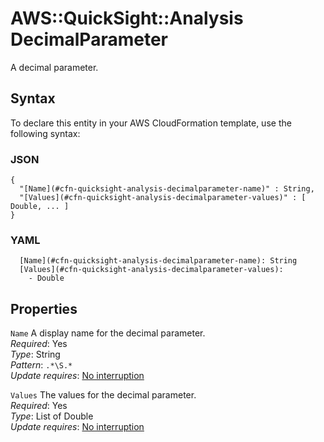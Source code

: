 # AWS::QuickSight::Analysis DecimalParameter<a name="aws-properties-quicksight-analysis-decimalparameter"></a>

A decimal parameter\.

## Syntax<a name="aws-properties-quicksight-analysis-decimalparameter-syntax"></a>

To declare this entity in your AWS CloudFormation template, use the following syntax:

### JSON<a name="aws-properties-quicksight-analysis-decimalparameter-syntax.json"></a>

```
{
  "[Name](#cfn-quicksight-analysis-decimalparameter-name)" : String,
  "[Values](#cfn-quicksight-analysis-decimalparameter-values)" : [ Double, ... ]
}
```

### YAML<a name="aws-properties-quicksight-analysis-decimalparameter-syntax.yaml"></a>

```
  [Name](#cfn-quicksight-analysis-decimalparameter-name): String
  [Values](#cfn-quicksight-analysis-decimalparameter-values): 
    - Double
```

## Properties<a name="aws-properties-quicksight-analysis-decimalparameter-properties"></a>

`Name`  <a name="cfn-quicksight-analysis-decimalparameter-name"></a>
A display name for the decimal parameter\.  
*Required*: Yes  
*Type*: String  
*Pattern*: `.*\S.*`  
*Update requires*: [No interruption](https://docs.aws.amazon.com/AWSCloudFormation/latest/UserGuide/using-cfn-updating-stacks-update-behaviors.html#update-no-interrupt)

`Values`  <a name="cfn-quicksight-analysis-decimalparameter-values"></a>
The values for the decimal parameter\.  
*Required*: Yes  
*Type*: List of Double  
*Update requires*: [No interruption](https://docs.aws.amazon.com/AWSCloudFormation/latest/UserGuide/using-cfn-updating-stacks-update-behaviors.html#update-no-interrupt)